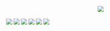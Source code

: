 <p align="center">

　　 　 　　　　　　　　　　　　　　![](https://komarev.com/ghpvc/?username=builderdih&style=plastic&color=orange&label=ppl+who+actually+clicked+on+my+github)

<img src="https://files.catbox.moe/bbi9wm.jpg">
<img src="https://files.catbox.moe/lax6pj.jpg">
<img src="https://files.catbox.moe/sndfj0.jpg">
<img src="https://files.catbox.moe/ghfv8y.jpg">
<img src="https://files.catbox.moe/1yitl9.jpg">
<img src="https://files.catbox.moe/hjtmli.jpg">

